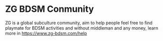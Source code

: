 # ZG BDSM Conmunity
ZG is a global subculture community, aim to help people feel free to find playmate for BDSM activities and without middleman and any money, learn more in https://www.zg-bdsm.com/help
